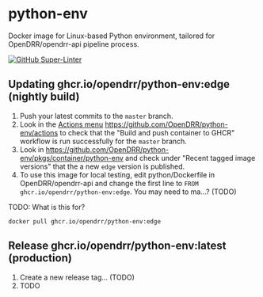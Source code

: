 # python-env

Docker image for Linux-based Python environment,
tailored for OpenDRR/opendrr-api pipeline process.

[![GitHub Super-Linter](https://github.com/OpenDRR/python-env/workflows/Lint%20Code%20Base/badge.svg)](https://github.com/marketplace/actions/super-linter)

## Updating ghcr.io/opendrr/python-env:edge (nightly build)

1. Push your latest commits to the `master` branch.
1. Look in the [Actions menu](https://github.com/OpenDRR/python-env/actions) https://github.com/OpenDRR/python-env/actions to check that the "Build and push container to GHCR" workflow is run successfully for the `master` branch.
1. Look in https://github.com/OpenDRR/python-env/pkgs/container/python-env and check under "Recent tagged image versions" that the a new `edge` version is published.
1. To use this image for local testing, edit python/Dockerfile in OpenDRR/opendrr-api and change the first line to `FROM ghcr.io/opendrr/python-env:edge`.  You may need to ma...? (TODO)

TODO: What is this for?

```
docker pull ghcr.io/opendrr/python-env:edge
```

## Release ghcr.io/opendrr/python-env:latest (production)

1. Create a new release tag... (TODO)
1. TODO
